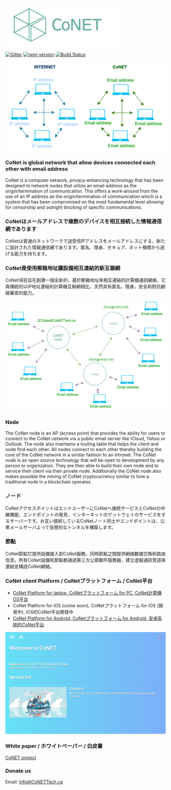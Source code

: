 ![http protocol](/resources/CoNET_icon.png?raw=true)

[![Gitter](https://img.shields.io/badge/chat-on%20gitter-blue.svg)](https://gitter.im/QTGate/Lobby)
[![npm version](https://badge.fury.io/js/conet.svg)](https://badge.fury.io/js/conet)
[![Build Status](https://travis-ci.org/QTGate/CoNET.svg?branch=master)](https://travis-ci.org/QTGate/CoNET)

![http protocol](/resources/conet1.png?raw=true)

### CoNet is global network that allow devices connected each other with email address

CoNet is a computer network, privacy-enhancing technology that has been designed to network nodes that utilize an email address as the origin/termination of communication. This offers a work-around from the use of an IP address as the origin/termination of communication which is a system that has been compromised on the most fundamental level allowing for censorship and outright blocking of specific communications.


### CoNetはメールアドレスで複数のデバイスを相互接続した情報通信網であります

CoNetは普通のネットワークで送受信IPアドレスをメールアドレスにする、新たに設計された情報通信網であります。匿名、隱身、セキュア、ネット検閲から逃げる能力を持ちます。

### CoNet是使用郵箱地址讓設備相互連結的新互聯網

CoNet項目旨在創建一個全新的，基於郵箱地址來相互連結的計算機通訊網絡，它與傳統的以IP地址連結的計算機互聯網相比，天然具有匿名，隱身，安全和對抗網絡審查的能力。

![http protocol](/resources/conet2.png?raw=true)

### Node
The CoNet node is an AP (access point) that provides the ability for users to connect to the CoNet network via a public email server like iCloud, Yahoo or Outlook. The node also maintains a routing table that helps the client and node find each other. All nodes connect to each other thereby building the core of the CoNet network in a similar fashion to an intronet. The CoNet node is an open source technology that will be open to development by any person or organization. They are then able to build their own node and to service their client via their private node. Additionally the CoNet node also makes possible the mining of CoNet cryptocurrency similar to how a traditional node in a blockchain operates.

### ノード

CoNetアクセスポイントはエンドユーザーにCoNetへ接続サービスとCoNetの中継機能、エンドポイントの発見、インターネットのゲットウェイのサービスをするサーバーです。お互い接続しているCoNetノート同士やエンドポイントは、公衆メールサーバよって仮想的なトンネルを構築します。

### 節點

CoNet節點它提供設備接入到CoNet服務，同時節點之間提供網絡數據交換和路由信息。所有CoNet設備和節點都通過第三方公眾郵件服務器，建立虛擬通訊管道來連結並構成CoNet網絡。

### CoNet client Platform / CoNetプラットフォーム / CoNet平台

- [CoNet Platform for laptop, CoNetプラットフォーム for PC, CoNet計算機OS平台](https://github.com/QTGate/QTGate-Desktop-Client)
- CoNet Platform for iOS (come soon), CoNetプラットフォーム for iOS (開発中), iOS的CoNet平台開發中
- [CoNet Platform for Android, CoNetプラットフォーム for Android, 安卓系統的CoNet平台](https://github.com/QTGate/CoNETPlatform-Android)

![http protocol](/resources/CoPlatform4.png?raw=true)

### White paper / ホワイトペーパー / 白皮書

[CoNET project](https://medium.com/@CoNET/conet-project-b54d33f82720)

### Donate us
Email: info@CoNETTech.ca